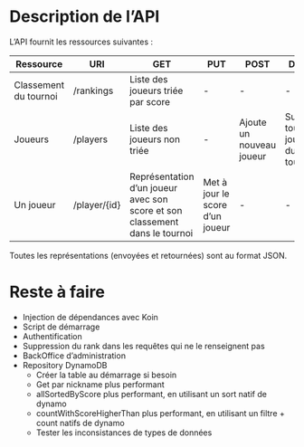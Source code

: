 # Description de l’API

L’API fournit les ressources suivantes :

| Ressource             | URI          | GET                                                                         | PUT                             | POST                     | DELETE                               | 
|-----------------------|--------------|-----------------------------------------------------------------------------|---------------------------------|--------------------------|--------------------------------------|
| Classement du tournoi | /rankings    | Liste des joueurs triée par score                                           | -                               | -                        | -                                    |
| Joueurs               | /players     | Liste des joueurs non triée                                                 | -                               | Ajoute un nouveau joueur | Supprime tous les joueurs du tournoi |
| Un joueur             | /player/{id} | Représentation d’un joueur avec son score et son classement dans le tournoi | Met à jour le score d’un joueur | -                        | -                                    |       

Toutes les représentations (envoyées et retournées) sont au format JSON. 

# Reste à faire
- Injection de dépendances avec Koin
- Script de démarrage
- Authentification
- Suppression du rank dans les requêtes qui ne le renseignent pas
- BackOffice d’administration
- Repository DynamoDB
  - Créer la table au démarrage si besoin
  - Get par nickname plus performant
  - allSortedByScore plus performant, en utilisant un sort natif de dynamo
  - countWithScoreHigherThan plus performant, en utilisant un filtre + count natifs de dynamo
  - Tester les inconsistances de types de données
